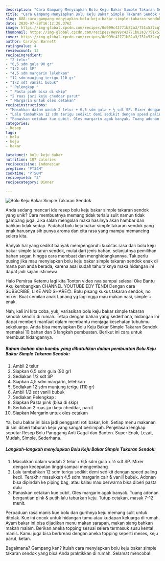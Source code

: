 ```yaml
---
description: "Cara Gampang Menyiapkan Bolu Keju Bakar Simple Takaran Sendok yang Enak"
title: "Cara Gampang Menyiapkan Bolu Keju Bakar Simple Takaran Sendok yang Enak"
slug: 888-cara-gampang-menyiapkan-bolu-keju-bakar-simple-takaran-sendok-yang-enak
date: 2020-07-28T16:12:28.376Z
image: https://img-global.cpcdn.com/recipes/0e999c42771b82a3/751x532cq70/bolu-keju-bakar-simple-takaran-sendok-foto-resep-utama.jpg
thumbnail: https://img-global.cpcdn.com/recipes/0e999c42771b82a3/751x532cq70/bolu-keju-bakar-simple-takaran-sendok-foto-resep-utama.jpg
cover: https://img-global.cpcdn.com/recipes/0e999c42771b82a3/751x532cq70/bolu-keju-bakar-simple-takaran-sendok-foto-resep-utama.jpg
author: Carolyn Barnett
ratingvalue: 4
reviewcount: 13
recipeingredient:
- "2 telur"
- "6,5 sdm gula 90 gr"
- "1/2 sdt SP"
- "4,5 sdm margarin lelehkan"
- "12 sdm munjung terigu 110 gr"
- "1/2 sdt vanili bubuk"
- " Pelengkap "
- " Pasta pink bisa di skip"
- "2 ruas jari keju cheddar parut"
- " Margarin untuk oles cetakan"
recipeinstructions:
- "Masukkan dalam wadah 2 telur + 6,5 sdm gula + ½ sdt SP. Mixer dengan kecepatan tinggi sampai mengembang"
- "Lalu tambahkan 12 sdm terigu sedikit demi sedikit dengan speed paling kecil. Terakhir masukkan 4,5 sdm margarin cair &amp; vanili bubuk. Adonan bisa dipindah ke piping bag, atau kalau mau berwarna bisa diberi pasta dulu"
- "Panaskan cetakan kue cubit. Oles margarin agak banyak. Tuang adonan bergantian pink &amp; putih lalu taburkan keju. Tutup cetakan, masak 7-12 menit."
categories:
- Resep
tags:
- bolu
- keju
- bakar

katakunci: bolu keju bakar 
nutrition: 107 calories
recipecuisine: Indonesian
preptime: "PT34M"
cooktime: "PT50M"
recipeyield: "3"
recipecategory: Dinner

---
```



![Bolu Keju Bakar Simple Takaran Sendok](https://img-global.cpcdn.com/recipes/0e999c42771b82a3/751x532cq70/bolu-keju-bakar-simple-takaran-sendok-foto-resep-utama.jpg)

Anda sedang mencari ide resep bolu keju bakar simple takaran sendok yang unik? Cara membuatnya memang tidak terlalu sulit namun tidak gampang juga. Jika salah mengolah maka hasilnya akan hambar dan bahkan tidak sedap. Padahal bolu keju bakar simple takaran sendok yang enak harusnya sih punya aroma dan cita rasa yang mampu memancing selera kita.

Banyak hal yang sedikit banyak mempengaruhi kualitas rasa dari bolu keju bakar simple takaran sendok, mulai dari jenis bahan, selanjutnya pemilihan bahan segar, hingga cara membuat dan menghidangkannya. Tak perlu pusing jika mau menyiapkan bolu keju bakar simple takaran sendok enak di mana pun anda berada, karena asal sudah tahu triknya maka hidangan ini dapat jadi sajian istimewa.

Halo Pemirsa Ketemu lagi kita Tonton video nya sampai selesai Oke Bantu Aku kembangkan CHANNEL YOUTUBE EDY TENDI Dengan cara SUBSCRIBE, LIKE AND SHARE😍. Bolu pisang kukus takaran sendok, no mixer. Buat cemilan anak Lanang yg lagi ngga mau makan nasi, simple + enak.


Nah, kali ini kita coba, yuk, variasikan bolu keju bakar simple takaran sendok sendiri di rumah. Tetap dengan bahan yang sederhana, hidangan ini dapat memberi manfaat dalam membantu menjaga kesehatan tubuhmu sekeluarga. Anda bisa menyiapkan Bolu Keju Bakar Simple Takaran Sendok memakai 10 bahan dan 3 langkah pembuatan. Berikut ini cara untuk membuat hidangannya.

<!--inarticleads1-->

##### Bahan-bahan dan bumbu yang dibutuhkan dalam pembuatan Bolu Keju Bakar Simple Takaran Sendok:

1. Ambil 2 telur
1. Siapkan 6,5 sdm gula (90 gr)
1. Sediakan 1/2 sdt SP
1. Siapkan 4,5 sdm margarin, lelehkan
1. Sediakan 12 sdm munjung terigu (110 gr)
1. Ambil 1/2 sdt vanili bubuk
1. Sediakan  Pelengkap :
1. Siapkan  Pasta pink (bisa di skip)
1. Sediakan 2 ruas jari keju cheddar, parut
1. Siapkan  Margarin untuk oles cetakan


Ya, bolu bakar ini bisa jadi pengganti roti bakar, loh. Setiap menu makanan di sini diberi taburan keju yang sangat berlimpah. Penjelasan lengkap seputar Resep Bolu Panggang Anti Gagal dan Banten. Super Enak, Lezat, Mudah, Simple, Sederhana. 

<!--inarticleads2-->

##### Langkah-langkah menyiapkan Bolu Keju Bakar Simple Takaran Sendok:

1. Masukkan dalam wadah 2 telur + 6,5 sdm gula + ½ sdt SP. Mixer dengan kecepatan tinggi sampai mengembang
1. Lalu tambahkan 12 sdm terigu sedikit demi sedikit dengan speed paling kecil. Terakhir masukkan 4,5 sdm margarin cair &amp; vanili bubuk. Adonan bisa dipindah ke piping bag, atau kalau mau berwarna bisa diberi pasta dulu
1. Panaskan cetakan kue cubit. Oles margarin agak banyak. Tuang adonan bergantian pink &amp; putih lalu taburkan keju. Tutup cetakan, masak 7-12 menit.


Perpaduan rasa manis kue bolu dan gurihnya keju memang sulit untuk ditolak. Kue ini cocok untuk hidangan tamu atau kudapan keluarga di rumah. Ayam bakar ini bisa dijadikan menu makan sarapan, makan siang bahkan makan malam. Berikan aneka topping sesuai selera termasuk susu kental manis. Kamu juga bisa berkreasi dengan aneka topping seperti meses, keju parut, ketan. 

Bagaimana? Gampang kan? Itulah cara menyiapkan bolu keju bakar simple takaran sendok yang bisa Anda praktikkan di rumah. Selamat mencoba!

